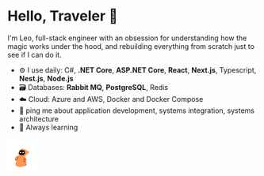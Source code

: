 # Hello, Traveler 🖖

I'm Leo, full-stack engineer with an obsession for understanding how the magic works under the hood, and rebuilding everything from scratch just to see if I can do it.

- ⚙️ I use daily: C#, <b>.NET Core</b>, <b>ASP.NET Core</b>, <b>React</b>, <b>Next.js</b>, Typescript, <b>Nest.js</b>, <b>Node.js</b>
- 🗃️ Databases: <b>Rabbit MQ</b>, <b>PostgreSQL</b>, Redis
- ☁️ Cloud: Azure and AWS, Docker and Docker Compose
- 💬 ping me about application development, systems integration, systems architecture
- 🧙 Always learning

<img src="./New_Piskel.gif" />
